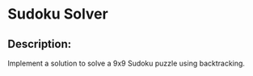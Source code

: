 # Sudoku Solver

## Description: 

Implement a solution to solve a 9x9 Sudoku puzzle using backtracking.